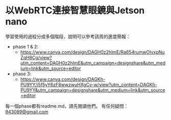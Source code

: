 # 以WebRTC連接智慧眼鏡與Jetson nano
學習使用的過程分成多個階段，說明可以參考該周的進度簡報：
* phase 1 & 2:
    * https://www.canva.com/design/DAGH0z2hlmE/Ra654rumwOIvxpNuZqH8Cg/view?utm_content=DAGH0z2hlmE&utm_campaign=designshare&utm_medium=link&utm_source=editor
* phase 3:
    * https://www.canva.com/design/DAGKh-PU9YY/i5f5yY6zF8wwzwuHXgCv-w/view?utm_content=DAGKh-PU9YY&utm_campaign=designshare&utm_medium=link&utm_source=editor

每一個phase都有readme.md，請先閱讀他們。
有任何疑問：943089@gmail.com